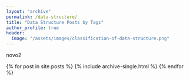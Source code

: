 ```yaml
---
layout: "archive"
permalink: /data-structure/
title: "Data Structure Posts by Tags"
author_profile: true
header:
  image: "/assets/images/classification-of-data-structure.png"
---
```

novo2

{% for post in site.posts %}
  {% include archive-single.html %}
{% endfor %}
